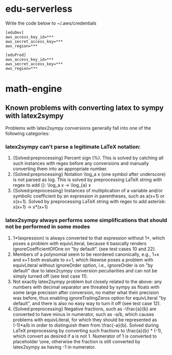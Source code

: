 # edu-serverless

Write the code below to ~/.aws/credentials

```
[eduDev]
aws_access_key_id=***
aws_secret_access_key=***
aws_region=***

[eduProd]
aws_access_key_id=***
aws_secret_access_key=***
aws_region=***
```

# math-engine

## Known problems with converting latex to sympy with latex2sympy

Problems with latex2sympy conversions generally fall into one of the following categories:

### latex2sympy can't parse a legitimate LaTeX notation:

1. {Solved:preprocessing} Percent sign (\%). This is solved by catching all such instances with regex
before any conversions and manually converting them into an appropriate number.
2. {Solved:preprocessing} Notation \log_a x (one symbol after underscore) is not parsed as log. This
is solved by preprocessing LaTeX string with regex to add {}:
\log_a x -> \log_{a} x
3. {Solved:preprocessing} Instances of multiplication of a variable and/or symbolic coefficient by
an expression in parentheses, such as a(x+1) or x(x+1). Solved by preprocessing
LaTeX string with regex to add asterisk:
x(x+1) -> x\*(x+1)

### latex2sympy always performs some simplifications that should not be performed in some modes

1. 1\*(expression) is always converted to that expression without 1\*, which poses a problem with equivLiteral,
because it basically renders ignoreCoefficientOfOne on "by default".
(see test cases 10 and 22).
2. Members of a polynomial seem to be reordered canonically, e.g., 1+x and x+1 both evaluate to x+1, which
likewise poses a problem with equivLiteral without ignoreOrder option, i.e., ignoreOrder is on "by default"
due to latex2cympy conversion peculiarities and can not be simply turned off (see test case 11).
3. Not exactly latex2sympy problem but closely related to the above: any numbers with decimal separator are threated
by sympy as floats with some large precision after conversion, no matter what their precision was before, thus
enabling ignoreTrailingZeros option for equivLiteral "by default", and there is also no easy way to turn it off
(see test case 12).
4. {Solved:preprocessing} Negative fractions, such as -\frac{a}{b} are converted to have minus in numerator, such as -a/b,
which causes problems with equivLiteral, for which they should be represented as (-1)\*a/b
in order to distinguish them from \frac{-a}{b}. Solved during LaTeX preprocessing by converting such fractions
to \frac{a}{b} \* (-1), which convert as desired if a is not 1. Numerator of 1 is converted to placeholder \one,
otherwise the fraction is still converted by latex2sympy as having -1 in numerator.
